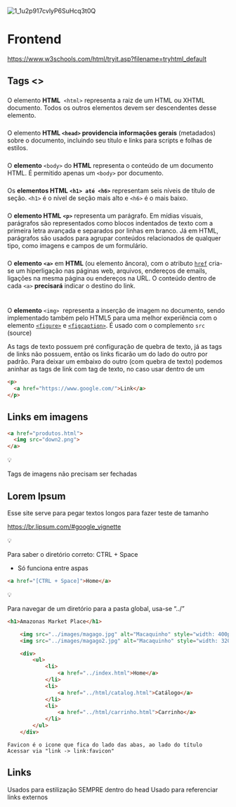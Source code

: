 
![1_1u2p917cvlyP6SuHcq3t0Q](https://github.com/user-attachments/assets/d3deebaf-61b4-45d0-bac7-8b5c31020541)

# Frontend

https://www.w3schools.com/html/tryit.asp?filename=tryhtml_default


## Tags <>


### <html>

O elemento **HTML**  `<html>` representa a raiz de um HTML ou XHTML documento. Todos os outros elementos devem ser descendentes desse elemento.

### <head>

O elemento **HTML `<head>` providencia informações gerais** (metadados) sobre o documento, incluindo seu título e links para scripts e folhas de estilos.

### <body>

O **elemento** `<body>` do **HTML** representa o conteúdo de um documento HTML. É permitido apenas um `<body>` por documento.

### <h>

Os **elementos HTML** **`<h1> até <h6>`** representam seis níveis de título de seção. `<h1>` é o nível de seção mais alto e `<h6>` é o mais baixo.

### <p>

O **elemento HTML** **`<p>`** representa um parágrafo. Em mídias visuais, parágrafos são representados como blocos indentados de texto com a primeira letra avançada e separados por linhas em branco. Já em HTML, parágrafos são usados para agrupar conteúdos relacionados de qualquer tipo, como imagens e campos de um formulário.

### <a>

O **elemento** **`<a>`** em **HTML** (ou elemento âncora), com o atributo [`href`](https://developer.mozilla.org/pt-BR/docs/Web/HTML/Element/a#href) cria-se um hiperligação nas páginas web, arquivos, endereços de emails, ligações na mesma página ou endereços na URL. O conteúdo dentro de cada `<a>` **precisará** indicar o destino do link.

### <img>

O **elemento** `<img>`  representa a inserção de imagem no documento, sendo implementado também pelo HTML5 para uma melhor experiência com o elemento [`<figure>`](https://developer.mozilla.org/pt-BR/docs/Web/HTML/Element/figure) e [`<figcaption>`](https://developer.mozilla.org/pt-BR/docs/Web/HTML/Element/figcaption). É usado com o complemento `src` (source)

As tags de texto possuem pré configuração de quebra de texto, já as tags de links não possuem, então os links ficarão um do lado do outro por padrão. Para deixar um embaixo do outro (com quebra de texto) podemos aninhar as tags de link com tag de texto, no caso usar <a> dentro de um <p>

```html
<p>
  <a href="https://www.google.com/">Link</a>
</p>
```

## Links em imagens


```html
<a href="produtos.html">
  <img src="down2.png">
</a>
```

<aside>
💡

Tags de imagens não precisam ser fechadas

</aside>

## Lorem Ipsum


Esse site serve para pegar textos longos para fazer teste de tamanho

https://br.lipsum.com/#google_vignette

<aside>
💡

Para saber o diretório correto: CTRL + Space

- Só funciona entre aspas

```html
<a href="[CTRL + Space]">Home</a>
```

</aside>

<aside>
💡

Para navegar de um diretório para a pasta global, usa-se “../”

```html
<h1>Amazonas Market Place</h1>

    <img src="../images/magago.jpg" alt="Macaquinho" style="width: 400px;">
    <img src="../images/magago2.jpg" alt="Macaquinho" style="width: 320px;">

    <div>
        <ul>
            <li>
                <a href="../index.html">Home</a>
            </li>
            <li>
                <a href="../html/catalog.html">Catálogo</a>
            </li>
            <li>
                <a href="../html/carrinho.html">Carrinho</a>
            </li>
        </ul>
    </div>
```

</aside>

```
Favicon é o icone que fica do lado das abas, ao lado do título
Acessar via "link -> link:favicon"
```

## Links

Usados para estilização SEMPRE dentro do head
Usado para referenciar links externos